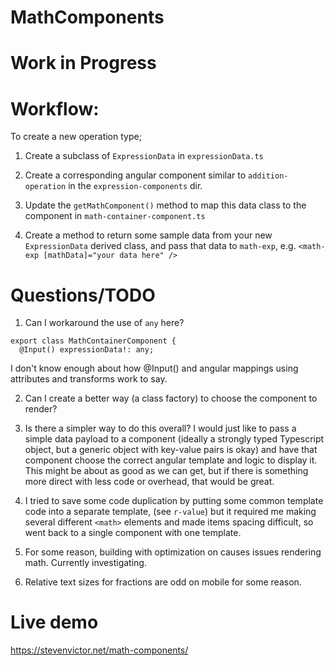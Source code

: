 # MathComponents

# Work in Progress

# Workflow:

To create a new operation type;

1) Create a subclass of `ExpressionData` in `expressionData.ts`

2) Create a corresponding angular component similar to `addition-operation` in the `expression-components` dir.

3) Update the `getMathComponent()` method to map this data class to the component in `math-container-component.ts`

4) Create a method to return some sample data from your new `ExpressionData` derived class, and pass that data to
`math-exp`, e.g.
 `<math-exp [mathData]="your data here" />`

# Questions/TODO

1)  Can I workaround the use of `any` here?
```
export class MathContainerComponent {
  @Input() expressionData!: any;
```

I don't know enough about how @Input() and angular mappings using attributes and transforms work to say.

2)  Can I create a better way (a class factory) to choose the component to render?

3)  Is there a simpler way to do this overall?  I would just like to pass a simple data payload
to a component (ideally a strongly typed Typescript object, but a generic object with key-value pairs is okay)
and have that component choose the correct angular template and logic to display it.  This might be about as good
as we can get, but if there is something more direct with less code or overhead, that would be great.

4) I tried to save some code duplication by putting some common template code into a separate template,
(see `r-value`) but it required me making several different `<math>` elements and made items spacing difficult, so went back to a single component with one template.

5) For some reason, building with optimization on causes issues rendering math.  Currently investigating.

6) Relative text sizes for fractions are odd on mobile for some reason.

# Live demo

https://stevenvictor.net/math-components/

